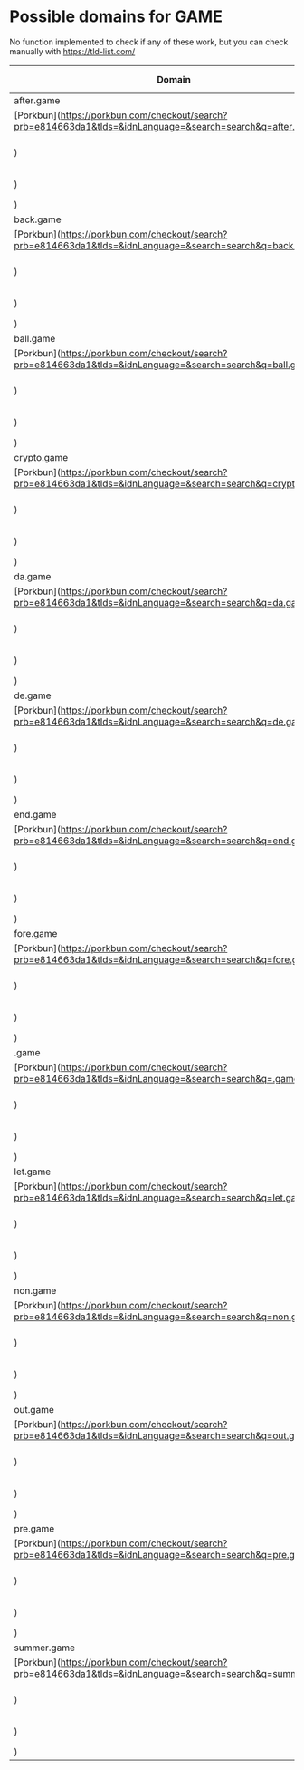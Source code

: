 # Possible domains for GAME

No function implemented to check if any of these work, but you can check manually with https://tld-list.com/

| Domain | Porkbun | NameCheap | Google Domains |
|---|---|---|---|
| after.game | [Porkbun](https://porkbun.com/checkout/search?prb=e814663da1&tlds=&idnLanguage=&search=search&q=after.game) | [Namecheap](https://www.namecheap.com/domains/registration/results/?domain=after.game) | [Google](https://domains.google.com/registrar/search?searchTerm=after.game) |
| back.game | [Porkbun](https://porkbun.com/checkout/search?prb=e814663da1&tlds=&idnLanguage=&search=search&q=back.game) | [Namecheap](https://www.namecheap.com/domains/registration/results/?domain=back.game) | [Google](https://domains.google.com/registrar/search?searchTerm=back.game) |
| ball.game | [Porkbun](https://porkbun.com/checkout/search?prb=e814663da1&tlds=&idnLanguage=&search=search&q=ball.game) | [Namecheap](https://www.namecheap.com/domains/registration/results/?domain=ball.game) | [Google](https://domains.google.com/registrar/search?searchTerm=ball.game) |
| crypto.game | [Porkbun](https://porkbun.com/checkout/search?prb=e814663da1&tlds=&idnLanguage=&search=search&q=crypto.game) | [Namecheap](https://www.namecheap.com/domains/registration/results/?domain=crypto.game) | [Google](https://domains.google.com/registrar/search?searchTerm=crypto.game) |
| da.game | [Porkbun](https://porkbun.com/checkout/search?prb=e814663da1&tlds=&idnLanguage=&search=search&q=da.game) | [Namecheap](https://www.namecheap.com/domains/registration/results/?domain=da.game) | [Google](https://domains.google.com/registrar/search?searchTerm=da.game) |
| de.game | [Porkbun](https://porkbun.com/checkout/search?prb=e814663da1&tlds=&idnLanguage=&search=search&q=de.game) | [Namecheap](https://www.namecheap.com/domains/registration/results/?domain=de.game) | [Google](https://domains.google.com/registrar/search?searchTerm=de.game) |
| end.game | [Porkbun](https://porkbun.com/checkout/search?prb=e814663da1&tlds=&idnLanguage=&search=search&q=end.game) | [Namecheap](https://www.namecheap.com/domains/registration/results/?domain=end.game) | [Google](https://domains.google.com/registrar/search?searchTerm=end.game) |
| fore.game | [Porkbun](https://porkbun.com/checkout/search?prb=e814663da1&tlds=&idnLanguage=&search=search&q=fore.game) | [Namecheap](https://www.namecheap.com/domains/registration/results/?domain=fore.game) | [Google](https://domains.google.com/registrar/search?searchTerm=fore.game) |
| .game | [Porkbun](https://porkbun.com/checkout/search?prb=e814663da1&tlds=&idnLanguage=&search=search&q=.game) | [Namecheap](https://www.namecheap.com/domains/registration/results/?domain=.game) | [Google](https://domains.google.com/registrar/search?searchTerm=.game) |
| let.game | [Porkbun](https://porkbun.com/checkout/search?prb=e814663da1&tlds=&idnLanguage=&search=search&q=let.game) | [Namecheap](https://www.namecheap.com/domains/registration/results/?domain=let.game) | [Google](https://domains.google.com/registrar/search?searchTerm=let.game) |
| non.game | [Porkbun](https://porkbun.com/checkout/search?prb=e814663da1&tlds=&idnLanguage=&search=search&q=non.game) | [Namecheap](https://www.namecheap.com/domains/registration/results/?domain=non.game) | [Google](https://domains.google.com/registrar/search?searchTerm=non.game) |
| out.game | [Porkbun](https://porkbun.com/checkout/search?prb=e814663da1&tlds=&idnLanguage=&search=search&q=out.game) | [Namecheap](https://www.namecheap.com/domains/registration/results/?domain=out.game) | [Google](https://domains.google.com/registrar/search?searchTerm=out.game) |
| pre.game | [Porkbun](https://porkbun.com/checkout/search?prb=e814663da1&tlds=&idnLanguage=&search=search&q=pre.game) | [Namecheap](https://www.namecheap.com/domains/registration/results/?domain=pre.game) | [Google](https://domains.google.com/registrar/search?searchTerm=pre.game) |
| summer.game | [Porkbun](https://porkbun.com/checkout/search?prb=e814663da1&tlds=&idnLanguage=&search=search&q=summer.game) | [Namecheap](https://www.namecheap.com/domains/registration/results/?domain=summer.game) | [Google](https://domains.google.com/registrar/search?searchTerm=summer.game) |

